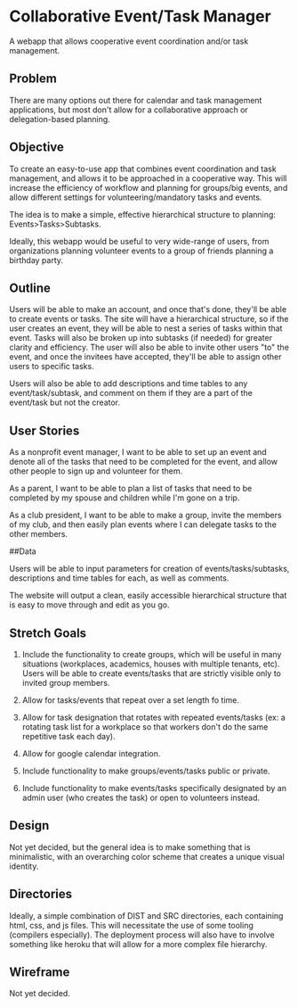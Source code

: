 # Collaborative Event/Task Manager

A webapp that allows cooperative event coordination and/or task management.

## Problem

There are many options out there for calendar and task management applications, but most don't allow for a collaborative approach or delegation-based planning.

## Objective

To create an easy-to-use app that combines event coordination and task management, and allows it to be approached in a cooperative way. This will increase the efficiency of workflow and planning for groups/big events, and allow different settings for volunteering/mandatory tasks and events.

The idea is to make a simple, effective hierarchical structure to planning: Events>Tasks>Subtasks.

Ideally, this webapp would be useful to very wide-range of users, from organizations planning volunteer events to a group of friends planning a birthday party.

## Outline

Users will be able to make an account, and once that's done, they'll be able to create events or tasks. The site will have a hierarchical structure, so if the user creates an event, they will be able to nest a series of tasks within that event. Tasks will also be broken up into subtasks (if needed) for greater clarity and efficiency. The user will also be able to invite other users "to" the event, and once the invitees have accepted, they'll be able to assign other users to specific tasks.

Users will also be able to add descriptions and time tables to any event/task/subtask, and comment on them if they are a part of the event/task but not the creator.

## User Stories

As a nonprofit event manager, I want to be able to set up an event and denote all of the tasks that need to be completed for the event, and allow other people to sign up and volunteer for them.

As a parent, I want to be able to plan a list of tasks that need to be completed by my spouse and children while I'm gone on a trip.

As a club president, I want to be able to make a group, invite the members of my club, and then easily plan events where I can delegate tasks to the other members.




##Data

Users will be able to input parameters for creation of events/tasks/subtasks, descriptions and time tables for each, as well as comments.

The website will output a clean, easily accessible hierarchical structure that is easy to move through and edit as you go.

## Stretch Goals

1. Include the functionality to create groups, which will be useful in many situations (workplaces, academics, houses with multiple tenants, etc). Users will be able to create events/tasks that are strictly visible only to invited group members.

2. Allow for tasks/events that repeat over a set length fo time.

3. Allow for task designation that rotates with repeated events/tasks (ex: a rotating task list for a workplace so that workers don't do the same repetitive task each day).

4. Allow for google calendar integration.

5. Include functionality to make groups/events/tasks public or private.

6. Include functionality to make events/tasks specifically designated by an admin user (who creates the task) or open to volunteers instead.

## Design

Not yet decided, but the general idea is to make something that is minimalistic, with an overarching color scheme that creates a unique visual identity.

## Directories

Ideally, a simple combination of DIST and SRC directories, each containing html, css, and js files. This will necessitate the use of some tooling (compilers especially). The deployment process will also have to involve something like heroku that will allow for a more complex file hierarchy.

## Wireframe

Not yet decided.
